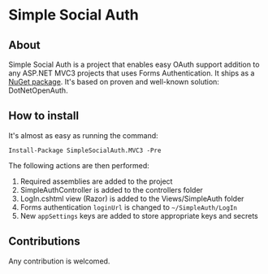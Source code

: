 Simple Social Auth
==================

## About ##

Simple Social Auth is a project that enables easy OAuth support addition to any ASP.NET MVC3 projects that uses Forms Authentication. It ships as a [NuGet package](https://nuget.org/packages/SimpleSocialAuth.MVC3). It's based on proven and well-known solution: DotNetOpenAuth.

## How to install ##

It's almost as easy as running the command:

`Install-Package SimpleSocialAuth.MVC3 -Pre`

The following actions are then performed:

1.  Required assemblies are added to the project
2.  SimpleAuthController is added to the controllers folder
3.  LogIn.cshtml view (Razor) is added to the Views/SimpleAuth folder
4.  Forms authentication `loginUrl` is changed to `~/SimpleAuth/LogIn`
5.  New `appSettings` keys are added to store appropriate keys and secrets

## Contributions ##

Any contribution is welcomed.